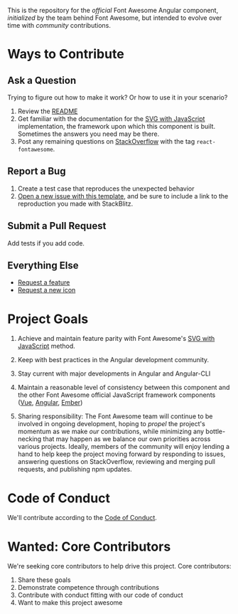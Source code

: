 This is the repository for the _official_ Font Awesome Angular component, _initialized_ by the team behind Font Awesome,
but intended to evolve over time with _community_ contributions.

# Ways to Contribute

## Ask a Question

Trying to figure out how to make it work? Or how to use it in your scenario?

1.  Review the [README](README.md)
1.  Get familiar with the documentation for the [SVG with JavaScript](https://fontawesome.com/how-to-use/svg-with-js) implementation,
    the framework upon which this component is built. Sometimes the answers you need may be there.
1.  Post any remaining questions on [StackOverflow](https://stackoverflow.com/questions/tagged/react-fontawesome) with the tag `react-fontawesome`.

## Report a Bug

1.  Create a test case that reproduces the unexpected behavior
1.  [Open a new issue with this template](https://github.com/FortAwesome/react-fontawesome/issues/new?template=bug-report.md),
    and be sure to include a link to the reproduction you made with StackBlitz.

## Submit a Pull Request

Add tests if you add code.

## Everything Else

* [Request a feature](https://github.com/FortAwesome/react-fontawesome/issues/new??title=Feature%20request:feature-name&template=feature-request.md)
* [Request a new icon](https://github.com/FortAwesome/Font-Awesome/issues/new?title=Icon%20request:%20icon-name&template=icon-request.md)

# Project Goals

1.  Achieve and maintain feature parity with Font Awesome's [SVG with JavaScript](https://fontawesome.com/how-to-use/svg-with-js) method.

1.  Keep with best practices in the Angular development community.

1.  Stay current with major developments in Angular and Angular-CLI

1.  Maintain a reasonable level of consistency between this component and the other Font Awesome official JavaScript
    framework components ([Vue](https://github.com/FortAwesome/vue-fontawesome), [Angular](https://github.com/FortAwesome/angular-fontawesome), [Ember](https://github.com/FortAwesome/react-fontawesome))

1.  Sharing responsibility: The Font Awesome team will continue to be involved in ongoing development, hoping to _propel_
    the project's momentum as we make _our_ contributions, while minimizing any bottle-necking that may happen as we balance
    our own priorities across various projects. Ideally, members of the community will enjoy lending a hand to help keep
    the project moving forward by responding to issues, answering questions on StackOverflow, reviewing and merging pull
    requests, and publishing npm updates.

# Code of Conduct

We'll contribute according to the [Code of Conduct](CODE_OF_CONDUCT.md).

# Wanted: Core Contributors

We're seeking core contributors to help drive this project. Core contributors:

1.  Share these goals
1.  Demonstrate competence through contributions
1.  Contribute with conduct fitting with our code of conduct
1.  Want to make this project awesome
